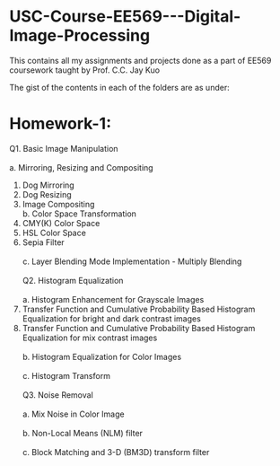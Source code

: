 # USC-Course-EE569---Digital-Image-Processing

This contains all my assignments and projects done as a part of EE569 coursework taught by Prof. C.C. Jay Kuo

The gist of the contents in each of the folders are as under:

**Homework-1:**
=
Q1. Basic Image Manipulation<br />
<br />a. Mirroring, Resizing and Compositing 
1. Dog Mirroring
2. Dog Resizing
3. Image Compositing<br />
b. Color Space Transformation
1. CMY(K) Color Space
2. HSL Color Space
3. Sepia Filter<br />
<br />c. Layer Blending Mode Implementation - Multiply Blending<br />
<br />Q2. Histogram Equalization<br />
<br />a. Histogram Enhancement for Grayscale Images<br />
1. Transfer Function and Cumulative Probability Based Histogram Equalization for bright and dark contrast images
2. Transfer Function and Cumulative Probability Based Histogram Equalization for mix contrast images<br />
<br />b. Histogram Equalization for Color Images<br />
<br />c. Histogram Transform<br />
<br />Q3. Noise Removal<br />
<br />a. Mix Noise in Color Image<br />
<br />b. Non-Local Means (NLM) filter<br />
<br />c. Block Matching and 3-D (BM3D) transform filter
